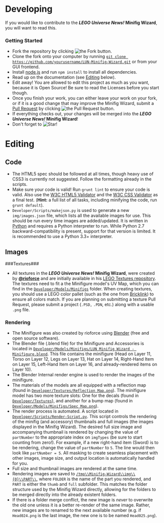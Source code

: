 # Developing #
If you would like to contribute to the **_LEGO Universe News!_ Minifig Wizard**, you will want to read this.

### Getting Started ###
* Fork the repository by clicking ![the Fork button.](http://i81.servimg.com/u/f81/16/33/06/11/forkme12.png)
* Clone the fork onto your computer by running [`git clone https://github.com/yourusername/LUN-Minifig-Wizard.git`](#) or from your GUI frontend.
* Install [node.js](http://nodejs.org/) and run `npm install` to install all dependencies.
* Read up on the documentation (see [Editing](#editing) below).
* Edit away! You are allowed to edit this project as much as you want, because it is Open Source! Be sure to read the Licenses before you start though.
* Once you finish your work, you can either leave your work on your fork, or if it is a good change that may improve the Minifig Wizard,
submit a [Pull Request](https://github.com/LEGOUniverseNews/LUN-Minifig-Wizard/pulls) by clicking ![the Pull Request button.](http://i81.servimg.com/u/f81/16/33/06/11/pullre10.png)
* If everything checks out, your changes will be merged into the **_LEGO Universe News!_ Minifig Wizard**!
* Don't forget to ![Star!](http://i81.servimg.com/u/f81/16/33/06/11/star11.png)

# Editing #

## Code ##
* The HTML5 spec should be followed at all times, though heavy use of CSS3 is currently not suggested. Follow the formatting already in the scripts.
* Make sure your code is valid! Run `grunt lint` to ensure your code is valid. Also use the [W3C HTML5 Validator](http://validator.w3.org) and the [W3C CSS Validator](http://jigsaw.w3.org/css-validator/) as a final test. (**Hint:** a full list of all tasks, including minifying the code, run `grunt default`).
* `Developer/Scripts/makejson.py` is used to generate a new `img/images.json` file, which lists all the available images for use. This should be run every time images are added/updated.
It is written in [Python](http://python.org) and requires a Python interpreter to run. While Python 2.7 backward-compatibility is present, support for that version is limited. It is recommended to use a Python 3.3+ interpreter.

## Images ##

###Textures###

* All textures in the **_LEGO Universe News!_ Minifig Wizard**, were created by [**@rioforce**](https://github.com/rioforce) and are initially available in his [LEGO Textures repository](https://github.com/rioforce/LEGO-Textures#readme).
The textures need to fit a the Minifigure model's UV Map, which you can find in the [`Developer/Models/Minifigs`](#) folder. When creating textures, you should use a LEGO color pallet (such as the one from [Bricklink](http://www.bricklink.com/catalogColors.asp)) to ensure all colors match.
If you are planning on submitting a texture Pull Request, please submit a project (`.PSD,` `.PDN`, etc.) along with a usable `.png` file.

### Rendering ###

* The Minifigure was also created by rioforce using [Blender](http://www.blender.org) (free and open source software).
* The Blender file (.blend file) for the Minifigure and Accessories is located in [`Developer/Models/Minifigs/LUN Minifig Wizard - Minifigure.blend`](#). This file contains the minifigure (Head on Layer 11, Torso on Layer 12, Legs on Layer 13, Hat on Layer 14, Right-Hand Item on Layer 15, Left-Hand Item on Layer 16, and already-rendered items on Layer 10).
* The Blender Internal render engine is used to render the images of the minifigure.
* The materials of the models are all equipped with a reflection map (found in [`Developer/Textures/Reflection Map.png`](#)). The minifigure model has two more texture slots: One for the decals (found in [`Developer/Textures`](#)), and another for a bump map (found in [`Developer/Models/Minifigs/Spec Map.png`](#)).
* The render process is automated. A script located in [`Developer/Scripts/Render-Script.py`](#). This script controls the rendering of the minifig (and accessory) thumbnails and full images (the images displayed in the Minifig Wizard).
The desired full size image and accompanying thumbnail is rendered by changing the value of `partNumber` to the appropriate index on `imgTypes` (be sure to start counting from zero!).
For example, if a new right-hand item (Sword) is to be rendering, change the value of `partNumber` to `5`. The line would then look like `partNumber = 5`. All masking to create seamless placement with other images, image size, and output location is automatically handled for you.
* Full size and thumbnail images are rendered at the same time.
* Rendering images are saved to [`/tmp\\Minifig-Wizard\\img\\{0}\\PART\\`](#), where `FOLDER` is the name of the part you rendered, and `PART` is either the `thumb` and `full` subfolder. This matches the folder structure used by the Minifig Wizard directly, allowing for the folders to be merged directly into the already existent folders.
* If there is a folder merge conflict, the new image is _never_ to overwrite the old one unless it is a better re-render of the same image. Rather, new images are to renamed to the next available number (e.g. if `Head024.png` is the last image, the new one is to be named `Head025.png`).

